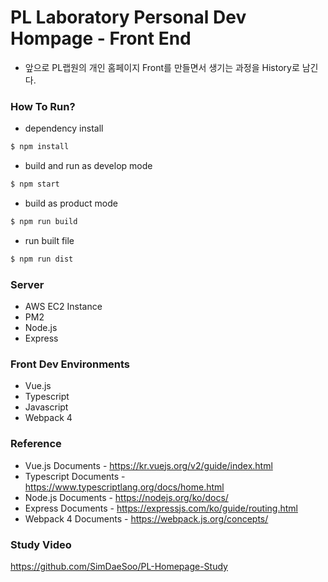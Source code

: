 PL Laboratory Personal Dev Hompage - Front End
=============
- 앞으로 PL랩원의 개인 홈페이지 Front를 만들면서 생기는 과정을 History로 남긴다.

### How To Run? ###
- dependency install
```sh
$ npm install
```
- build and run as develop mode
```sh
$ npm start
```
- build as product mode
```sh
$ npm run build
```
- run built file
```sh
$ npm run dist
```

### Server ###
- AWS EC2 Instance
- PM2
- Node.js
- Express

### Front Dev Environments ###
- Vue.js
- Typescript
- Javascript
- Webpack 4

### Reference ###
- Vue.js Documents - https://kr.vuejs.org/v2/guide/index.html
- Typescript Documents - https://www.typescriptlang.org/docs/home.html
- Node.js Documents - https://nodejs.org/ko/docs/
- Express Documents - https://expressjs.com/ko/guide/routing.html
- Webpack 4 Documents - https://webpack.js.org/concepts/

### Study Video ###
https://github.com/SimDaeSoo/PL-Homepage-Study
